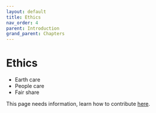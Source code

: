 ```yaml
---
layout: default
title: Ethics
nav_order: 4
parent: Introduction
grand_parent: Chapters
---
```


# Ethics

* Earth care
* People care
* Fair share


This page needs information, learn how to contribute [here](https://openpermaculture.com/CONTRIBUTING.html).


